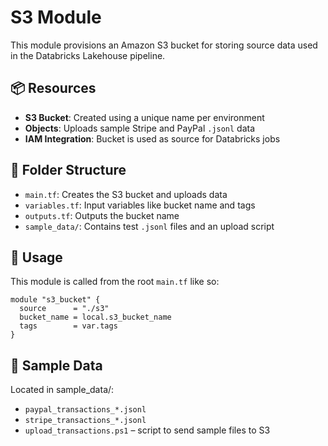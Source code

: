 # S3 Module

This module provisions an Amazon S3 bucket for storing source data used in the Databricks Lakehouse pipeline.

## 📦 Resources

- **S3 Bucket**: Created using a unique name per environment
- **Objects**: Uploads sample Stripe and PayPal `.jsonl` data
- **IAM Integration**: Bucket is used as source for Databricks jobs

## 📁 Folder Structure

- `main.tf`: Creates the S3 bucket and uploads data
- `variables.tf`: Input variables like bucket name and tags
- `outputs.tf`: Outputs the bucket name
- `sample_data/`: Contains test `.jsonl` files and an upload script

## 🚀 Usage

This module is called from the root `main.tf` like so:

```hcl
module "s3_bucket" {
  source      = "./s3"
  bucket_name = local.s3_bucket_name
  tags        = var.tags
}
```

## 📂 Sample Data
Located in sample_data/:

- `paypal_transactions_*.jsonl`
- `stripe_transactions_*.jsonl`
- `upload_transactions.ps1` – script to send sample files to S3